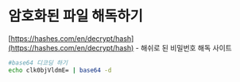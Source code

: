 # 암호화된 파일 해독하기

[https://hashes.com/en/decrypt/hash](https://hashes.com/en/decrypt/hash) - 해쉬로 된 비밀번호 해독 사이트

```bash
#base64 디코딩 하기 
echo clk0bjVldmE= | base64 -d
```
